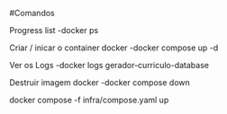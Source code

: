 #Comandos

Progress list
-docker ps

Criar / inicar o container docker
-docker compose up -d

Ver os Logs
-docker logs gerador-curriculo-database

Destruir imagem docker
-docker compose down

docker compose -f infra/compose.yaml up